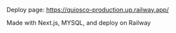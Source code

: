 Deploy page: https://quiosco-production.up.railway.app/

Made with Next.js, MYSQL, and deploy on Railway
